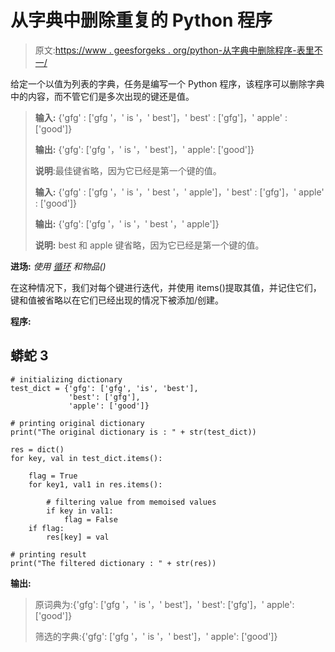 # 从字典中删除重复的 Python 程序

> 原文:[https://www . geesforgeks . org/python-从字典中删除程序-表里不一/](https://www.geeksforgeeks.org/python-program-to-remove-duplicity-from-a-dictionary/)

给定一个以值为列表的字典，任务是编写一个 Python 程序，该程序可以删除字典中的内容，而不管它们是多次出现的键还是值。

> **输入:** {'gfg' : ['gfg '，' is '，' best']，' best' : ['gfg']，' apple' : ['good']}
> 
> **输出:** {'gfg': ['gfg '，' is '，' best']，' apple': ['good']}
> 
> **说明**:最佳键省略，因为它已经是第一个键的值。
> 
> **输入:** {'gfg' : ['gfg '，' is '，' best '，' apple']，' best' : ['gfg']，' apple' : ['good']}
> 
> **输出:** {'gfg': ['gfg '，' is '，' best '，' apple']}
> 
> **说明:** best 和 apple 键省略，因为它已经是第一个键的值。

**进场:** *使用* [*循环*](https://www.geeksforgeeks.org/loops-in-python/) *和物品()*

在这种情况下，我们对每个键进行迭代，并使用 items()提取其值，并记住它们，键和值被省略以在它们已经出现的情况下被添加/创建。

**程序:**

## 蟒蛇 3

```
# initializing dictionary
test_dict = {'gfg': ['gfg', 'is', 'best'],
             'best': ['gfg'],
             'apple': ['good']}

# printing original dictionary
print("The original dictionary is : " + str(test_dict))

res = dict()
for key, val in test_dict.items():

    flag = True
    for key1, val1 in res.items():

        # filtering value from memoised values
        if key in val1:
            flag = False
    if flag:
        res[key] = val

# printing result
print("The filtered dictionary : " + str(res))
```

**输出:**

> 原词典为:{'gfg': ['gfg '，' is '，' best']，' best': ['gfg']，' apple': ['good']}
> 
> 筛选的字典:{'gfg': ['gfg '，' is '，' best']，' apple': ['good']}